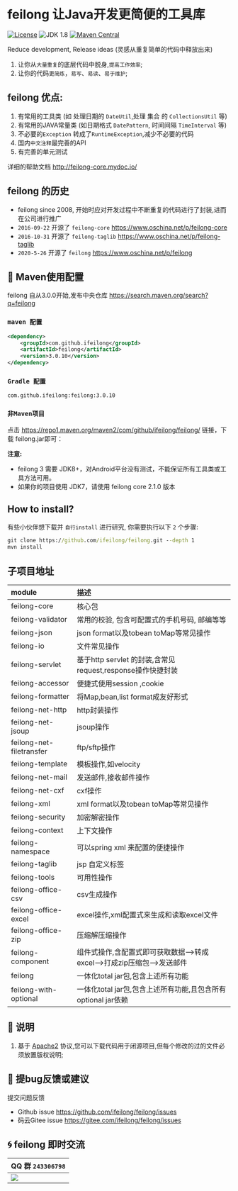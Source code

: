 feilong 让Java开发更简便的工具库
================

[![License](http://img.shields.io/:license-apache-blue.svg)](http://www.apache.org/licenses/LICENSE-2.0.html)
![JDK 1.8](https://img.shields.io/badge/JDK-1.8-green.svg "JDK 1.8")
[![Maven Central](https://img.shields.io/maven-central/v/com.github.ifeilong/feilong.svg?label=Maven%20Central)](https://search.maven.org/search?q=g:%22com.github.ifeilong%22%20AND%20a:%22feilong%22)

Reduce development, Release ideas (灵感从重复简单的代码中释放出来)

1. 让你从`大量重复`的底层代码中脱身,`提高工作效率`;
1. 让你的代码`更简炼`，`易写`、`易读`、`易于维护`;

## feilong 优点:

1. 有常用的工具类 (如 处理日期的 `DateUtil`,处理 集合 的 `CollectionsUtil` 等)
1. 有常用的JAVA常量类 (如日期格式 `DatePattern`, 时间间隔 `TimeInterval` 等)
1. 不必要的`Exception` 转成了`RuntimeException`,减少不必要的代码
1. 国内`中文注释`最完善的API
1. 有完善的单元测试

详细的帮助文档 http://feilong-core.mydoc.io/

## feilong 的历史

- feilong since 2008, 开始时应对开发过程中不断重复的代码进行了封装,进而在公司进行推广
- `2016-09-22` 开源了 `feilong-core` https://www.oschina.net/p/feilong-core
- `2016-10-31` 开源了 `feilong-taglib` https://www.oschina.net/p/feilong-taglib
- `2020-5-26` 开源了 `feilong` https://www.oschina.net/p/feilong


## :dragon: Maven使用配置

feilong 自从3.0.0开始,发布中央仓库 https://search.maven.org/search?q=feilong

### `maven 配置` 

```XML
<dependency>
	<groupId>com.github.ifeilong</groupId>
	<artifactId>feilong</artifactId>
	<version>3.0.10</version>
</dependency>
```

### `Gradle 配置` 

```
com.github.ifeilong:feilong:3.0.10
```

### `非Maven项目`

点击 https://repo1.maven.org/maven2/com/github/ifeilong/feilong/ 链接，下载 feilong.jar即可：

**注意:**
- feilong 3 需要 JDK8+，对Android平台没有测试，不能保证所有工具类或工具方法可用。 
- 如果你的项目使用 JDK7，请使用 feilong core 2.1.0 版本

## How to install?

有些小伙伴想下载并 `自行install` 进行研究, 你需要执行以下 `2` 个步骤:

```bat
git clone https://github.com/ifeilong/feilong.git --depth 1
mvn install
```
## 子项目地址

module | 描述
:----  | :---------
feilong-core |  核心包
feilong-validator |  常用的校验, 包含可配置式的手机号码, 邮编等等
feilong-json  | json format以及tobean toMap等常见操作
feilong-io | 文件常见操作
feilong-servlet | 基于http servlet 的封装,含常见request,response操作快捷封装
feilong-accessor | 便捷式使用session ,cookie
feilong-formatter | 将Map,bean,list format成友好形式
feilong-net-http | http封装操作
feilong-net-jsoup | jsoup操作
feilong-net-filetransfer | ftp/sftp操作
feilong-template | 模板操作,如velocity
feilong-net-mail | 发送邮件,接收邮件操作
feilong-net-cxf | cxf操作
feilong-xml  | xml format以及tobean toMap等常见操作
feilong-security | 加密解密操作
feilong-context | 上下文操作
feilong-namespace | 可以spring xml 来配置的便捷操作
feilong-taglib | jsp 自定义标签
feilong-tools | 可用性操作
feilong-office-csv | csv生成操作
feilong-office-excel | excel操作,xml配置式来生成和读取excel文件
feilong-office-zip | 压缩解压缩操作
feilong-component  | 组件式操作,含配置式即可获取数据-->转成excel-->打成zip压缩包-->发送邮件
feilong | 一体化total jar包,包含上述所有功能
feilong-with-optional | 一体化total jar包,包含上述所有功能,且包含所有optional jar依赖

## :memo: 说明

1. 基于 [Apache2](https://www.apache.org/licenses/LICENSE-2.0) 协议,您可以下载代码用于闭源项目,但每个修改的过的文件必须放置版权说明;

## :panda_face: 提bug反馈或建议

提交问题反馈

- Github issue https://github.com/ifeilong/feilong/issues
- 码云Gitee issue https://gitee.com/ifeilong/feilong/issues

## :cyclone: feilong 即时交流

|QQ 群 `243306798`
|:---------
|![](http://i.imgur.com/cIfglCa.png)